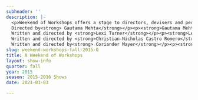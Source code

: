```yaml
---
subheader: ''
description: |-
  <p>Weekend of Workshops offers a stage to directors, devisers and performers hoping to exercise and explore their craft. This Fall, directors choose moments which probe our relationship with danger. In <em>The Fear</em>, Guatama Mehta uses Robert Frost’s text to face the things that go bump in the night.  Lexi Turner imagines life in the wake of violent acts in <em>Women on Trial</em>. In <em>Almondseed/Almondella </em>Christian-Nicholas Castro Romero confronts the limits of ambition. Coriander Mayer’s <em>The Candles </em>examines the world of Moby Dick. Jackson Ruzzo ponders death, destiny, and the nature of humanity in <em>Variations on the Death of Trotsky.</em></p><p> </p> <p>Written by <strong>Robert Frost</strong><br/>
  Directed by<strong> Gautama Mehta</strong></p><p><strong>Gautama Mehta </strong>(Director) is a second-year double major in Business and Lepidopterology. Koalas sleep 18-22 hours a day.</p> <p><strong>Maddox Fraad</strong> (Man) is a  fourth-year Visual Arts major.</p> <p><strong>Shubhra Murarka</strong> (The Narrator) is a fourth-year in the College studying English Literature and Physics. She is playing The Narrator/<em>The Fear</em> and has previously acted in <em>New Work Week</em> and <em>The Effect of Gamma Rays on Man-in-the-Moon Marigolds</em>.</p><p><strong>Chaucey Slagel </strong>(Woman) is third-year HIPS major, and very excited to be playing the Woman in <em>The Fear</em>. She has previously played Detective Maddox in <em>The Future is Bright</em>, Sour Patch in <em>Em and the Kids</em>, and the Chicken in <em>Charlotte's Web</em>. She hopes you enjoy the show!</p><p><strong>Stephanie Slaven-Ruffing </strong>(Sound Designer) is a second-year Anthropology major. Her previous work with sound includes <em>House of Cards</em>, <em>Suburbia</em>, <em>The Effect of Gamma Rays on Man-in-the-Moon Marigolds</em>, and <em>Citylights 2015: Apartment Complex</em>. Other works with UT include <em>Closer </em>and <em>Fifth Planet</em>.</p><p><strong>Jack Calder</strong> (Stage Manager) is a second year computer computer science/philosophy major. On the night of the last vernal equinox he descended deep beneath Rockefeller Chapel to perform a forbidden blood rite. His horrible incantations summoned an ancient eldritch abomination, who granted him unspeakable powers of stage management. He brings his unholy expertise to <em>The Fear</em>.</p><p> </p><p>Adaptation of <em>Antigone</em> by <strong>Sophocles</strong>,<em> The Winter's Tale</em> by <strong>William Shakespeare</strong>, and <em>The Scarlet Letter</em> by <strong>Nathaniel Hawthorne</strong><br/>
  Written and directed by <strong>Lexi Turner</strong></p><p><strong>Lexi Turner </strong>(Director) is a third-year in the College studying Theater and Performance Studies and Classics. She has acted in multiple UT and Dean's Men Productions (including <em>Hedda Gabler</em>, <em>Richard II</em>, and <em>Rumors</em>), is a member of the UT committee, and is an ensemble and board member of UChicago Commedia. This is her directorial debut.</p><p><strong>Emma Maltby </strong>(Hermione) is a second-year potential TAPS and English double major. With UT, she has performed in <em>Suburbia </em>(Bee-Bee), <em>Rumors</em> (Chris Gorman), <em>Macbeth </em>(Lady Macduff), and a workshop of <em>Selections from Angels in America</em> (Harper Pitt) as well as several <em>Theater [24]</em> festivals. She currently serves as a member of UT's Student Committee.</p><p><strong>Alanna DePinto </strong>(Hester Prynne) is a second-year English and Cinema double major. She last performed with UT in <em>New Work Weeks</em> in the spring of 2015.</p><p><strong>Sarah Saltiel</strong> (Antigone) is a prospective English and Visual Arts double major first-year. She did theater all throughout high school.</p><p><strong>Zach Bamford </strong>(Him) is a second-year English/Political Science major. He has previously acted for UT in the 10th week production of <em>Macbeth</em>, and the 8th week production of <em>Rumors</em>.</p><p><strong>Abigail Adams </strong>(Stage Manager) is a student in the College.</p><p> </p><p>Adaption of <em>Almondseed and Almondella</em><br/>
  Written and directed by <strong>Christian-Nicholas Castro Romero</strong></p><p><strong>Christian-Nicholas Castro Romero</strong> (Director, Almondseed/Almondella)  is a second-year Psychology major with a TAPS minor. He is a director for <em>Weekend of Workshops</em>, directing <em>Almondseed/Almondella</em>. High school productions he has worked on include <em>Little Shop of Horrors, Antigone, FAME, Guys &amp; Dolls, Our Town</em> and <em>Persephone. </em>In high school he served as Stage Mgr., Light and Sound Board Opr., Stage Hand and actor (Nicely-Nicely Johnson). UT and other theatrical group credits include <em>Macbeth </em>(Sound Asst.), <em>Cowboy Mouth </em>(Sound Asst.), CES's <em>Frankenstein </em>(Sound Designer), Logan's <em>Puppet Festival: The Temp </em>(Light Asst.), Dean's Men's L<em>ove's Labour's Lost</em> (Light Asst. &amp; Asst. Stage Mgr.), Commedia’s <em>Freudzen </em>(Sound Designer), CES's <em>Haunted House</em> (Scenic Designer), <em>The Effect of Gamma Rays on Man-in-the-Moon Marigolds </em>(Asst. Props), <em>Urinetown </em>(Sound Asst.), and Maroon TV’s <em>Singularity </em>(Props Designer).</p><p><strong>Ethan Metzger </strong>(Almondseed) first-year in the College, major undecided. His previous credits include John Proctor in Arthur Miller's <em>The Crucible </em>in high school.</p><p><strong>Kayla Mathisen </strong>(Almondella) is a fourth-year majoring in Law, Letters &amp; Society.</p><p><strong>Claire DuCanto </strong>(Sybil/Henrietta) is a second-year pre-med majoring in film studies/visual arts. She was last seen on stage with UT as Officer Pudney in <em>Rumors </em>(2015), and would like to thank stage management for all their hard work!</p><p><strong>Tempest Wisdom </strong>(Eileen) is a second-year TAPS major. This is her second show with UT. Previously, she has been in the Dean's Men production of <em>Love's Labour's Lost</em>. She is also a member of UC Commedia.</p><p><strong>Will Darling</strong> (Edwin) is a first- year in the college. </p><p><strong>Joshua Mark </strong>(King Tobias) is a second-year Geography major.</p><p><strong>Kathleen Hart </strong>(Stage Manager) is a second-year, Psychology major with a TAPS minor. They are the stage manager for Almondseed/Almondella. UT credits include <em>Macbeth </em>(Asst. Prod. Mgr.), <em>Fifth Planet </em>(Asst. Prod. Mgr.), and <em>Rumors </em>(Asst. Stage Mgr.)</p><p> </p><p>Adaptation of <em>Moby Dick</em> by <strong>Herman Melville</strong><br/>
  Written and directed by<strong> Coriander Mayer</strong></p><p><strong>Coriander Mayer </strong>(Director), is a second-year TAPS and English major in the College. After two and a half years of reading and re-reading Moby-Dick and Melville's work in general, Cori could not be more pleased to bring the intensity that is <em>The Candles</em> to the stage. This is her first time directing for UT, though she's designed (lights, asst. set), acted, and electrician'd previously.</p><p><strong>Ruben Lesnick </strong>(Ahab) is a fourth-year Bio major. Previous roles with UT include Dumaine (<em>Love’s Labour’s Lost</em>), Louis Ironson (<em>Selections from Angels in America: Millennium Approaches</em>), and Silvius (<em>As You Like It</em>). Ruben has also been involved in recent productions with Skokie Theater, Gorilla Tango Theater, City Lit Theater, and the Classical Entertainment Society.</p><p><strong>Neal Jochmann</strong> (Starbuck) is a third-year student of Computer Science and East Asian Languages and Civilizations. He was in a musical workshop last fall and has since appeared in <em>Amadeus </em>(Winter 2015) and<em> Love's Labors Lost </em>(Spring 2015). He is also a tenor II in Motet Choir, UChicago's top undergraduate renaissance music choir.</p><p><strong>Sofia Johnson </strong>(Stubb)  is a fourth-year in the College, majoring in Comparative Human Development. Previous UT credits include <em>Cowboy Mouth</em> (Costume Designer),<em> A Midsummer Night's Dream</em> (ACD), and The Drowsy Chaperone (ACD). Other theater credits include <em>Blood Weddin'</em> (Ma) and <em>Pygmalion and Galatea</em> (Cynisca) for CES, and <em>Mowgli's Adventures</em> (Costume Designer) for Le Vorris &amp; Vox. She is also a veteran member of Attori Senza Paura, and has performed in seven of their productions.</p><p><strong>Maya Jain </strong>(Flask) is a first-year in the College and plans to be a Theatre and Performance Studies and Gender and Sexuality Studies major. This is her first show with UT, but some of her past credits include <em>Medea </em>(Medea), <em>The Third Witch </em>(Macbeth), and she co-directed and stage managed her high school production of <em>Peter Pan</em>. She also worked with Silicon Valley Shakespeare as a tech intern in 2014.</p><p><strong>Sydney Purdue </strong>(Stage Manager) is a second-year in the College who is planning on pursuing a degree in Computational and Applied Mathematics and a minor in Molecular Engineering. In the past year, she has worked with UT on <em>Macbeth </em>as the Assistant Scenic Designer and a stagehand, <em>Amadeus </em>as an Assistant Stage Manager, <em>This Is How It Goes </em>as the Assistant Scenic Designer, and <em>Rumors </em>as an Assistant Stage Manager. Additionally this quarter, she is the Scenic Designer for <em>Twelfth Night</em>.</p><p> </p><p>Directed by <strong>Jackson Ruzzo</strong></p><p><strong>Jackson Ruzzo </strong>(Director) is a student in the College.</p><p><strong>Alex Morales </strong>(Trotsky) is a student in the College.</p><p><strong>Grace Bolander </strong>(Mrs. Trotsky) is a second-year TAPS major in the College. This is her second production with UT, following her performance as Lady Macbeth in Macbeth last fall. She's happy to be back, and hopes you enjoy the show(s)!</p> <p><strong>Lukas Gondek</strong> (Ramon) is a first year in the College. Media, Actor in <em>Grimm Tales</em>, <em>Argonautika</em>, Co-Director of <em>The Willow Pattern</em>.</p><p><strong>Vivian Zhang</strong> (Stage Manager) is a second-year Economics major. Her previous credits include <em>Closer</em>, <em>Love's Labour's Lost</em>, <em>Twelfth Night</em>.</p><p> </p><p><strong>Molly Becker </strong>(Production Manager) is a third-year in the College. She has previously worked as the Assistant Production Manager on University Theater productions of <em>Cabaret, Closer </em>and<em> The Effect of Gamma Rays on Man-in-the-Moon Marigolds</em>.</p><p><strong>Eric Kirkes </strong>(Assistant Production Manager) is a third-year Music major. He spends all his time with UT as a Committee Member, and has worked on <em>Godspell, A Little Star Quality, Closer, </em>and <em>Scenes from Rabbit Hole.</em></p><p><strong>Alex Hearn</strong> (UT Committee Liaison) is a third-year studying Public Policy and TAPS. He mostly acts but sometimes directs, and will be playing Officer Lockstock later this quarter in <em>Urinetown. </em>He is the Secretary of UT Committee.</p>
slug: weekend-workshops-fall-2015-0
title: A Weekend of Workshops
layout: show-info
quarter: fall
year: 2015
season: 2015-2016 Shows
date: 2021-01-03

---
```

